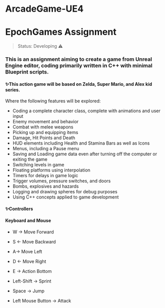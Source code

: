 # ArcadeGame-UE4
<h1>EpochGames Assignment</h1>

>Status: Developing ⚠️

### This is an assignment aiming to create a game from Unreal Engine editor, coding primarily written in C++ with minimal Blueprint scripts.

#### ✨This action game will be based on Zelda, Super Mario, and Alex kid series.
Where the following features will be explored:

+ Coding a complete character class, complete with animations and user input
+ Enemy movement and behavior
+ Combat with melee weapons
+ Picking up and equipping items
+ Damage, Hit Points and Death
+ HUD elements including Health and Stamina Bars as well as Icons
+ Menus, including a Pause menu
+ Saving and Loading game data even after turning off the computer or exiting the game
+ Switching levels in game
+ Floating platforms using interpolation
+ Timers for delays in game logic
+ Trigger volumes, pressure switches, and doors
+ Bombs, explosives and hazards
+ Logging and drawing spheres for debug purposes
+ Using C++ concepts applied to game development

#### ✨Controllers
#### Keyboard and Mouse
+ W → Move Forward
+ S ← Move Backward
+ A→ Move Left 
+ D ← Move Right

+ E → Action Bottom
+ Left-Shift → Sprint 
+ Space → Jump

+ Left Mouse Button → Attack
